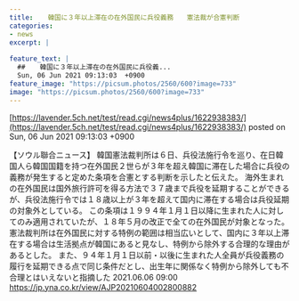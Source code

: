```yaml
---
title:  　韓国に３年以上滞在の在外国民に兵役義務　　憲法裁が合憲判断　 
categories:
- news
excerpt: |
  
feature_text: |
  ##  　韓国に３年以上滞在の在外国民に兵役義...
  Sun, 06 Jun 2021 09:13:03  +0900
feature_image: "https://picsum.photos/2560/600?image=733"
image: "https://picsum.photos/2560/600?image=733"
---
```


[https://lavender.5ch.net/test/read.cgi/news4plus/1622938383/](https://lavender.5ch.net/test/read.cgi/news4plus/1622938383/)
posted on Sun, 06 Jun 2021 09:13:03  +0900

<!--more-->

【ソウル聯合ニュース】 韓国憲法裁判所は６日、兵役法施行令を巡り、在日韓国人ら韓国国籍を持つ在外国民２世らが３年を超え韓国に滞在した場合に兵役の義務が発生すると定めた条項を合憲とする判断を示したと伝えた。 海外生まれの在外国民は国外旅行許可を得る方法で３７歳まで兵役を延期することができるが、兵役法施行令では１８歳以上が３年を超えて国内に滞在する場合は兵役延期の対象外としている。 この条項は１９９４年１月１日以降に生まれた人に対してのみ適用されていたが、１８年５月の改正で全ての在外国民が対象となった。 憲法裁判所は在外国民に対する特例の範囲は相当広いとして、国内に３年以上滞在する場合は生活拠点が韓国にあると見なし、特例から除外する合理的な理由があるとした。 また、９４年１月１日以前・以後に生まれた人全員が兵役義務の履行を延期できる点で同じ条件だとし、出生年に関係なく特例から除外しても不合理とはいえないと指摘した 2021.06.06 09:00 https://jp.yna.co.kr/view/AJP20210604002800882
